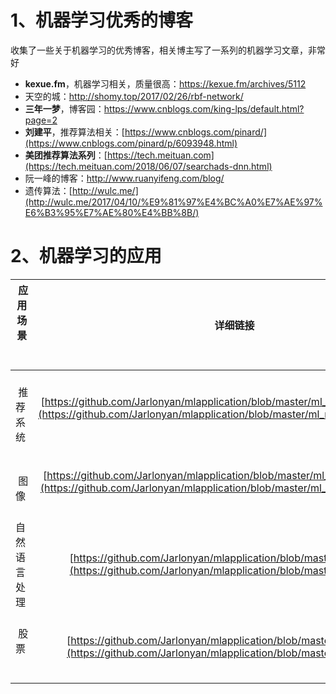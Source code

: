 
# 1、机器学习优秀的博客

收集了一些关于机器学习的优秀博客，相关博主写了一系列的机器学习文章，非常好

+ **kexue.fm**，机器学习相关，质量很高：https://kexue.fm/archives/5112
+ 天空的城：http://shomy.top/2017/02/26/rbf-network/
+ **三年一梦**，博客园：https://www.cnblogs.com/king-lps/default.html?page=2
+ **刘建平**，推荐算法相关：[https://www.cnblogs.com/pinard/](https://www.cnblogs.com/pinard/p/6093948.html)
+ **美团推荐算法系列**：[https://tech.meituan.com](https://tech.meituan.com/2018/06/07/searchads-dnn.html)
+ 阮一峰的博客：http://www.ruanyifeng.com/blog/
+ 遗传算法：[http://wulc.me/](http://wulc.me/2017/04/10/%E9%81%97%E4%BC%A0%E7%AE%97%E6%B3%95%E7%AE%80%E4%BB%8B/)




# 2、机器学习的应用

|  应用场景        |     详细链接   |   备注  |
| ------------- |:-------------:| -----:|
|    推荐系统    |  [https://github.com/Jarlonyan/mlapplication/blob/master/ml_recommendation.md](https://github.com/Jarlonyan/mlapplication/blob/master/ml_recommendation.md)     | 
|    图像       |  [https://github.com/Jarlonyan/mlapplication/blob/master/ml_computervision.md](https://github.com/Jarlonyan/mlapplication/blob/master/ml_computervision.md)      |   
|  自然语言处理  |  [https://github.com/Jarlonyan/mlapplication/blob/master/ml_NLP.md](https://github.com/Jarlonyan/mlapplication/blob/master/ml_NLP.md)   |  
|    股票       |  [https://github.com/Jarlonyan/mlapplication/blob/master/ml_stock.md](https://github.com/Jarlonyan/mlapplication/blob/master/ml_stock.md)  | 

